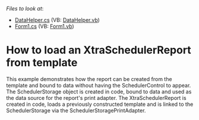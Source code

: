 <!-- default file list -->
*Files to look at*:

* [DataHelper.cs](./CS/ReportLoad/DataHelper.cs) (VB: [DataHelper.vb](./VB/ReportLoad/DataHelper.vb))
* [Form1.cs](./CS/ReportLoad/Form1.cs) (VB: [Form1.vb](./VB/ReportLoad/Form1.vb))
<!-- default file list end -->
# How to load an XtraSchedulerReport from template


<p>This example demonstrates how the report can be created from the template and bound to data without having the SchedulerControl to appear.<br />
The SchedulerStorage object is created in code,  bound to data and used as the data source for the report's print adapter. The XtraSchedulerReport  is created in code, loads a previously constructed template and is linked to the SchedulerStorage via the SchedulerStoragePrintAdapter.</p>

<br/>


